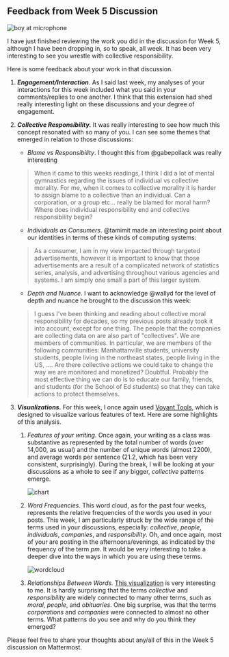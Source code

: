 ## Feedback from Week 5 Discussion

![boy at microphone](https://images.unsplash.com/photo-1453738773917-9c3eff1db985?q=80&w=1770&auto=format&fit=crop&ixlib=rb-4.0.3&ixid=M3wxMjA3fDB8MHxwaG90by1wYWdlfHx8fGVufDB8fHx8fA%3D%3D)

I have just finished reviewing the work you did in the discussion for Week 5, although I have been dropping in, so to speak, all week. It has been very interesting to see you wrestle with collective responsibility.

Here is some feedback about your work in that discussion.

1. ***Engagement/Interaction***. As I said last week, my analyses of your interactions for this week included what you said in your comments/replies to one another. I think that this extension had shed really interesting light on these discussions and your degree of engagement.

2. ***Collective Responsibility.*** It was really interesting to see how much this concept resonated with so many of you. I can see some themes that emerged in relation to those discussions:

   * *Blame vs Responsibility*. I thought this from @gabepollack was really interesting

    > When it came to this weeks readings, I think I did a lot of mental gymnastics regarding the issues of individual vs collective morality. For me, when it comes to collective morality it is harder to assign blame to a collective than an individual. Can a corporation, or a group etc... really be blamed for moral harm? Where does individual responsibility end and collective responsibility begin? 

   * *Individuals as Consumers*. @tamimit made an interesting point about our identities in terms of these kinds of computing systems:

    > As a consumer, I am in my view impacted through targeted advertisements, however it is important to know that those advertisements are a result of a complicated network of statistics series, analysis, and advertising throughout various agencies and systems. I am simply one small a part of this larger system.

   * *Depth and Nuance*. I want to acknowledge @wallyd for the level of depth and nuance he brought to the discussion this week:

    > I guess I've been thinking and reading about collective moral responsibility for decades, so my previous posts already took it into account, except for one thing. The people that the companies are collecting data on are also part of "collectives". We are members of communities. In particular, we are members of the following communities: Manhattanville students, university students, people living in the northeast states, people living in the US, .... Are there collective actions we could take to change the way we are monitored and monetized? Doubtful. Probably the most effective thing we can do is to educate our family, friends, and students (for the School of Ed students) so that they can take actions to protect themselves. 

3. ***Visualizations.*** For this week, I once again used [Voyant Tools](https://voyant-tools.org/), which is designed to visualize various features of text. Here are some highlights of this analysis.

   1. *Features of your writing.*  Once again, your writing as a class was substantive as represented by the total number of words (over 14,000, as usual) and the number of unique words (almost 2200), and average words per sentence (21.2, which has been very consistent, surprisingly). During the break, I will be looking at your discussions as a whole to see if any bigger, *collective* patterns emerge.

      ![chart](https://i.imgur.com/P0issNk.png)

   2. *Word Frequencies*. This word cloud, as for the past four weeks, represents the relative frequencies of the words you used in your posts. This week, I am particularly struck by the wide range of the terms used in your discussions, especially: *collective*, *people*, *individuals*, *companies*, and *responsibility*. Oh, and once again, most of your are posting in the afternoons/evenings, as indicated by the frequency of the term *pm*. It would be very interesting to take a deeper dive into the ways in which you are using these terms.

      ![wordcloud](https://i.imgur.com/zQMMCJG.png)

   3. *Relationships Between Words.* [This visualization](https://voyant-tools.org/?corpus=f247989c69f39f9d16f921ae54370b2c&query=collective&query=responsibility&query=moral&query=morality&query=lens&query=individual&query=blame&query=actions&query=harm&query=people&query=making&query=behind&query=obituaries&query=work&mode=corpus&context=7&view=CollocatesGraph) is very interesting to me. It is hardly surprising that the terms *collective* and *responsibility* are widely connected to many other terms, such as *moral*, *people*, and *obituaries*. One big surprise, was that the terms *corporations* and *companies* were connected to almost no other terms. What patterns do you see and why do you think they emerged?

Please feel free to share your thoughts about any/all of this in the Week 5 discussion on Mattermost.

